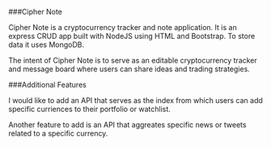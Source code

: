 ###Cipher Note

Cipher Note is a cryptocurrency tracker and note application. It is an express CRUD app built with NodeJS using HTML and Bootstrap. To store data it uses MongoDB. 

The intent of Cipher Note is to serve as an editable cryptocurrency tracker and message board where users can share ideas and trading strategies. 

###Additional Features 

I would like to add an API that serves as the index from which users can add specific curriences to their portfolio or watchlist.

Another feature to add is an API that aggreates specific news or tweets related to a specific currency. 